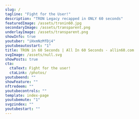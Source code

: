 ```yaml
---
slug: /
tagline: "Fight for the User!"
description: "TRON Legacy recapped in ONLY 60 seconds"
featuredImage: /assets/tronin60.jpg
secondaryImage: /assets/transparent.png
underlayImage: /assets/transparent.png
showInfo: true
youtuber: "iHxmNzMfDj4"
youtubeautostart: "1"
title: TRON in 60 Seconds | All In 60 Seconds - allin60.com
svgImage: /assets/null.svg
showPosts: true
cta:
  ctaText: Fight for the user!
  ctaLink: /photos/
youtubeend: ""
showFeature: ""
nftredeem: ""
youtubecontrols: ""
template: index-page
youtubemute: "1"
svgzindex: ""
youtubestart: ""
---
```


